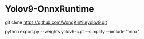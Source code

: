 # Yolov9-OnnxRuntime

git clone https://github.com/WongKinYiu/yolov9.git

python export.py --weights yolov9-c.pt --simplify --include "onnx"

